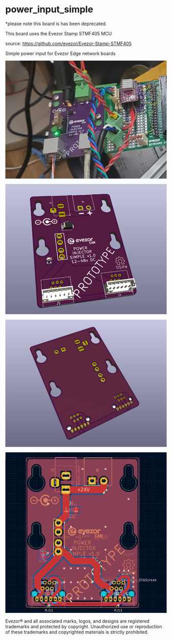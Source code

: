 # power_input_simple
*please note this board is has been deprecated.

This board uses the Evezor Stamp STMF405 MCU

source: https://github.com/evezor/Evezor-Stamp-STMF405

Simple power input for Evezor Edge network boards

![sm](https://github.com/evezor/V0_power_input_simple/blob/main/pics/sm.PNG)

![front](https://github.com/evezor/V0_power_input_simple/blob/main/pics/front.PNG)

![back](https://github.com/evezor/V0_power_input_simple/blob/main/pics/back.PNG)

![copper](https://github.com/evezor/V0_power_input_simple/blob/main/pics/copper.PNG)

Evezor® and all associated marks, logos, and designs are registered trademarks and protected by copyright. Unauthorized use or reproduction of these trademarks and copyrighted materials is strictly prohibited.
